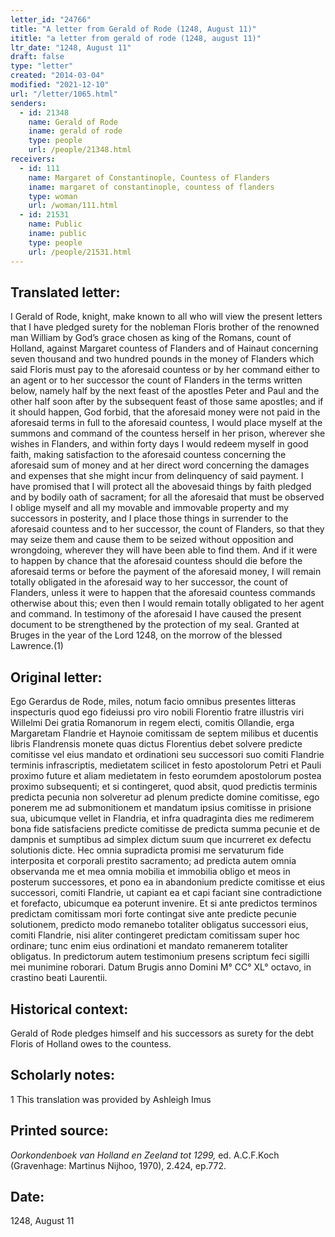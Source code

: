 ```yaml
---
letter_id: "24766"
title: "A letter from Gerald of Rode (1248, August 11)"
ititle: "a letter from gerald of rode (1248, august 11)"
ltr_date: "1248, August 11"
draft: false
type: "letter"
created: "2014-03-04"
modified: "2021-12-10"
url: "/letter/1065.html"
senders:
  - id: 21348
    name: Gerald of Rode
    iname: gerald of rode
    type: people
    url: /people/21348.html
receivers:
  - id: 111
    name: Margaret of Constantinople, Countess of Flanders
    iname: margaret of constantinople, countess of flanders
    type: woman
    url: /woman/111.html
  - id: 21531
    name: Public
    iname: public
    type: people
    url: /people/21531.html
---
```

<h2> Translated letter:</h2>I Gerald of Rode, knight, make known to all who will view the present letters that I have pledged surety for the nobleman Floris brother of the renowned man William by God’s grace chosen as king of the Romans, count of Holland, against Margaret countess of Flanders and of Hainaut concerning seven thousand and two hundred pounds in the money of Flanders which said Floris must pay to the aforesaid countess or by her command either to an agent or to her successor the count of Flanders in the terms written below, namely half by the next feast of the apostles Peter and Paul and the other half soon after by the subsequent feast of those same apostles; and if it should happen, God forbid, that the aforesaid money were not paid in the aforesaid terms in full to the aforesaid countess, I would place myself at the summons and command of the countess herself in her prison, wherever she wishes in Flanders, and within forty days I would redeem myself in good faith, making satisfaction to the aforesaid countess concerning the aforesaid sum of money and at her direct word concerning the damages and expenses that she might incur from delinquency of said payment. I have promised that I will protect all the abovesaid things by faith pledged and by bodily oath of sacrament; for all the aforesaid that must be observed I oblige myself and all my movable and immovable property and my successors in posterity, and I place those things in surrender to the aforesaid countess and to her successor, the count of Flanders, so that they may seize them and cause them to be seized without opposition and wrongdoing, wherever they will have been able to find them. And if it were to happen by chance that the aforesaid countess should die before the aforesaid terms or before the payment of the aforesaid money, I will remain totally obligated in the aforesaid way to her successor, the count of Flanders, unless it were to happen that the aforesaid countess commands otherwise about this; even then I would remain totally obligated to her agent and command.
	In testimony of the aforesaid I have caused the present document to be strengthened by the protection of my seal.
	Granted at Bruges in the year of the Lord 1248, on the morrow of the blessed Lawrence.(1)
<h2 class="mt-4"> Original letter:</h2>Ego Gerardus de Rode, miles, notum facio omnibus presentes litteras inspecturis quod ego fideiussi pro viro nobili Florentio fratre illustris viri Willelmi Dei gratia Romanorum in regem electi, comitis Ollandie, erga Margaretam Flandrie et Haynoie comitissam de septem milibus et ducentis libris Flandrensis monete quas dictus Florentius debet solvere predicte comitisse vel eius mandato et ordinationi seu successori suo comiti Flandrie terminis infrascriptis, medietatem scilicet in festo apostolorum Petri et Pauli proximo future et aliam medietatem in festo eorumdem apostolorum postea proximo subsequenti; et si contingeret, quod absit, quod predictis terminis predicta pecunia non solveretur ad plenum predicte domine comitisse, ego ponerem me ad submonitionem et mandatum ipsius comitisse in prisione sua, ubicumque vellet in Flandria, et infra quadraginta dies me redimerem bona fide satisfaciens predicte comitisse de predicta summa pecunie et de dampnis et sumptibus ad simplex dictum suum que incurreret ex defectu solutionis dicte. Hec omnia supradicta promisi me servaturum fide interposita et corporali prestito sacramento; ad predicta autem omnia observanda me et mea omnia mobilia et immobilia obligo et meos in posterum successores, et pono ea in abandonium predicte comitisse et eius successori, comiti Flandrie, ut capiant ea et capi faciant sine contradictione et forefacto, ubicumque ea poterunt invenire. Et si ante predictos terminos predictam comitissam mori forte contingat sive ante predicte pecunie solutionem, predicto modo remanebo totaliter obligatus successori eius, comiti Flandrie, nisi aliter contingeret predictam comitissam super hoc ordinare; tunc enim eius ordinationi et mandato remanerem totaliter obligatus.
In predictorum autem testimonium presens scriptum feci sigilli mei munimine roborari.
Datum Brugis anno Domini M° CC° XL° octavo, in crastino beati Laurentii.
<h2 class="mt-4"> Historical context:</h2>Gerald of Rode pledges himself and his successors as surety for the debt Floris of Holland owes to the countess.
<h2 class="mt-4"> Scholarly notes:</h2>1 This translation was provided by Ashleigh Imus
<h2 class="mt-4"> Printed source:</h2><p><em>Oorkondenboek van Holland en Zeeland tot 1299,</em> ed. A.C.F.Koch (Gravenhage: Martinus Nijhoo, 1970), 2.424, ep.772.</p><h2 class="mt-4"> Date:</h2>1248, August 11